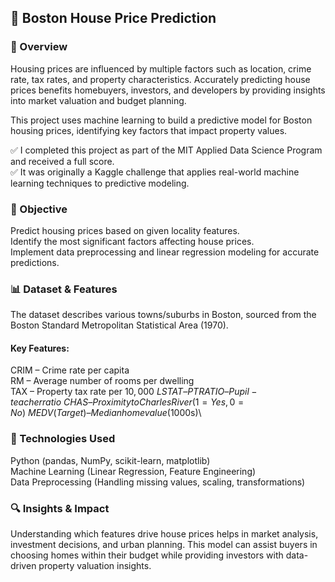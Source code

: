 ## 🏡 Boston House Price Prediction

### 📌 Overview

Housing prices are influenced by multiple factors such as location, crime rate, tax rates, and property characteristics. Accurately predicting house prices benefits homebuyers, investors, and developers by providing insights into market valuation and budget planning.

This project uses machine learning to build a predictive model for Boston housing prices, identifying key factors that impact property values.

✅ I completed this project as part of the MIT Applied Data Science Program and received a full score.\
✅ It was originally a Kaggle challenge that applies real-world machine learning techniques to predictive modeling.

### 🎯 Objective

Predict housing prices based on given locality features.\
Identify the most significant factors affecting house prices.\
Implement data preprocessing and linear regression modeling for accurate predictions.

### 📊 Dataset & Features

The dataset describes various towns/suburbs in Boston, sourced from the Boston Standard Metropolitan Statistical Area (1970).

#### Key Features:
CRIM – Crime rate per capita\
RM – Average number of rooms per dwelling\
TAX – Property tax rate per $10,000\
LSTAT – % of lower-income population\
PTRATIO – Pupil-teacher ratio\
CHAS – Proximity to Charles River (1 = Yes, 0 = No)\
MEDV (Target) – Median home value ($1000s)\

### 🚀 Technologies Used

Python (pandas, NumPy, scikit-learn, matplotlib)\
Machine Learning (Linear Regression, Feature Engineering)\
Data Preprocessing (Handling missing values, scaling, transformations)

### 🔍 Insights & Impact

Understanding which features drive house prices helps in market analysis, investment decisions, and urban planning. This model can assist buyers in choosing homes within their budget while providing investors with data-driven property valuation insights.

